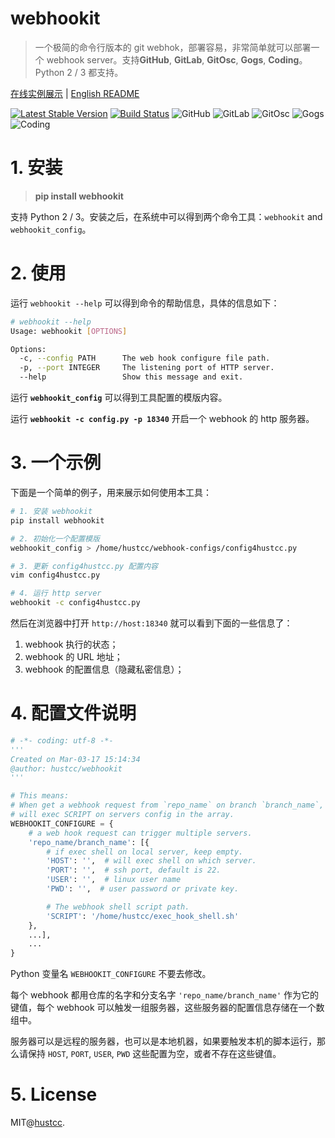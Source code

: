 # webhookit

> 一个极简的命令行版本的 git webhok，部署容易，非常简单就可以部署一个 webhook server。支持**GitHub**, **GitLab**, **GitOsc**, **Gogs**, **Coding**。Python 2 / 3 都支持。

[在线实例展示](http://webhookit.hust.cc) | [English README](README.md)

[![Latest Stable Version](https://img.shields.io/pypi/v/webhookit.svg)](https://pypi.python.org/pypi/webhookit) [![Build Status](https://travis-ci.org/hustcc/webhookit.svg?branch=master)](https://travis-ci.org/hustcc/webhookit) ![GitHub](http://shields.hust.cc/Supported-GitHub-brightgreen.svg) ![GitLab](http://shields.hust.cc/Supported-GitLab-green.svg) ![GitOsc](http://shields.hust.cc/Supported-GitOsc-blue.svg) ![Gogs](http://shields.hust.cc/Supported-Gogs-yellowgreen.svg) ![Coding](http://shields.hust.cc/Supported-Coding-yellow.svg)


# 1. 安装

> **pip install webhookit**

支持 Python 2 / 3。安装之后，在系统中可以得到两个命令工具：`webhookit` and `webhookit_config`。


# 2. 使用

运行 `webhookit --help` 可以得到命令的帮助信息，具体的信息如下：

```sh
# webhookit --help
Usage: webhookit [OPTIONS]

Options:
  -c, --config PATH      The web hook configure file path.
  -p, --port INTEGER     The listening port of HTTP server.
  --help                 Show this message and exit.
```

运行 **`webhookit_config`** 可以得到工具配置的模版内容。

运行 **`webhookit -c config.py -p 18340`** 开启一个 webhook 的 http 服务器。


# 3. 一个示例

下面是一个简单的例子，用来展示如何使用本工具：

```sh
# 1. 安装 webhookit
pip install webhookit

# 2. 初始化一个配置模版
webhookit_config > /home/hustcc/webhook-configs/config4hustcc.py

# 3. 更新 config4hustcc.py 配置内容
vim config4hustcc.py

# 4. 运行 http server
webhookit -c config4hustcc.py
```

然后在浏览器中打开 `http://host:18340` 就可以看到下面的一些信息了：

1. webhook 执行的状态；
2. webhook 的 URL 地址；
3. webhook 的配置信息（隐藏私密信息）；


# 4. 配置文件说明

```py
# -*- coding: utf-8 -*-
'''
Created on Mar-03-17 15:14:34
@author: hustcc/webhookit
'''

# This means:
# When get a webhook request from `repo_name` on branch `branch_name`,
# will exec SCRIPT on servers config in the array.
WEBHOOKIT_CONFIGURE = {
    # a web hook request can trigger multiple servers.
    'repo_name/branch_name': [{
        # if exec shell on local server, keep empty.
        'HOST': '',  # will exec shell on which server.
        'PORT': '',  # ssh port, default is 22.
        'USER': '',  # linux user name
        'PWD': '',  # user password or private key.

        # The webhook shell script path.
        'SCRIPT': '/home/hustcc/exec_hook_shell.sh'
    }, 
	...],
	...
}
```

Python 变量名 `WEBHOOKIT_CONFIGURE` 不要去修改。

每个 webhook 都用仓库的名字和分支名字 `'repo_name/branch_name'` 作为它的键值，每个 webhook 可以触发一组服务器，这些服务器的配置信息存储在一个数组中。

服务器可以是远程的服务器，也可以是本地机器，如果要触发本机的脚本运行，那么请保持 `HOST`, `PORT`, `USER`, `PWD` 这些配置为空，或者不存在这些键值。


# 5. License

MIT@[hustcc](https://github.com/hustcc).



